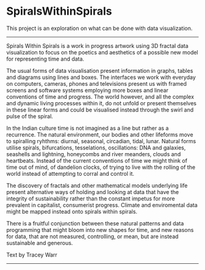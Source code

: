 # SpiralsWithinSpirals

This project is an exploration on what can be done with data visualization. 

*** 
Spirals Within Spirals is a work in progress artwork using 3D fractal data visualization 
to focus on the poetics and aesthetics 
of a possible new model for representing time and data.

The usual forms of data visualisation present information in graphs, tables and diagrams using lines and boxes. The interfaces we work with everyday on computers, cameras, phones and televisions present us with framed screens and software systems employing more boxes and linear conventions of time and progress. The world however, and all the complex and dynamic living processes within it, do not unfold or present themselves in these linear forms and could be visualised instead through the swirl and pulse of the spiral.

In the Indian culture time is not imagined as a line but rather as a recurrence. The natural environment, our bodies and other lifeforms move to spiralling ryhthms: diurnal, seasonal, circadian, tidal, lunar. Natural forms utilise spirals, bifurcations, tesselations, oscillations: DNA and galaxies, seashells and lightning, honeycombs and river meanders, clouds and heartbeats. Instead of the current conventions of time we might think of time out of mind, of dandelion clocks, of trying to live with the rolling of the world instead of attempting to corral and control it.

The discovery of fractals and other mathematical models underlying life present alternative ways of holding and looking at data that have the integrity of sustainability rather than the constant impetus for more prevalent in capitalist, consumerist progress. Climate and enviromental data might be mapped instead onto spirals within spirals.

There is a fruitful conjunction between these natural patterns and data programming that might bloom into new shapes for time, and new reasons for data, that are not measured, controlling, or mean, but are instead sustainable and generous.

Text by Tracey Warr
***